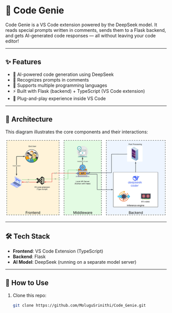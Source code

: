 # 🚀 Code Genie

Code Genie is a VS Code extension powered by the DeepSeek model. It reads special prompts written in comments, sends them to a Flask backend, and gets AI-generated code responses — all without leaving your code editor!

---

## ✨ Features

- 🧠 AI-powered code generation using DeepSeek
- 📌 Recognizes prompts in comments
- 🔄 Supports multiple programming languages
- ⚡ Built with Flask (backend) + TypeScript (VS Code extension)
- 📎 Plug-and-play experience inside VS Code

---

## 🧱 Architecture

This diagram illustrates the core components and their interactions:

![Code Genie Architecture](./assets/architecture_codeGenie.jpg)


---



## 🛠️ Tech Stack

- **Frontend**: VS Code Extension (TypeScript)
- **Backend**: Flask
- **AI Model**: DeepSeek (running on a separate model server)

---

## 🚀 How to Use

1. Clone this repo:
   ```bash
   git clone https://github.com/MoluguSrinithi/Code_Genie.git
